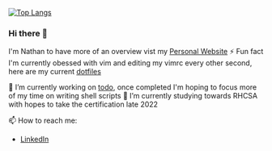 [![Top Langs](https://github-readme-stats.vercel.app/api/top-langs/?username=nathanberry97&theme=gruvbox&layout=compact&exclude_repo=github-readme-stats,dotfiles)](https://github.com/anuraghazra/github-readme-stats)

### Hi there 👋

I'm Nathan to have more of an overview vist my [Personal Website](https://nathanberry97.github.io/)
⚡ Fun fact I'm currently obessed with vim and editing my vimrc every other
second, here are my current [dotfiles](https://github.com/nathanberry97/dotfiles)

🔭 I’m currently working on [todo](https://github.com/nathanberry97/todo), once
completed I'm hoping to focus more of my time on writing shell scripts 🌱 I’m currently studying towards RHCSA with hopes to take the certification
late 2022

📫 How to reach me:

- [LinkedIn](https://www.linkedin.com/in/nathan-berry-7b8191115/)
